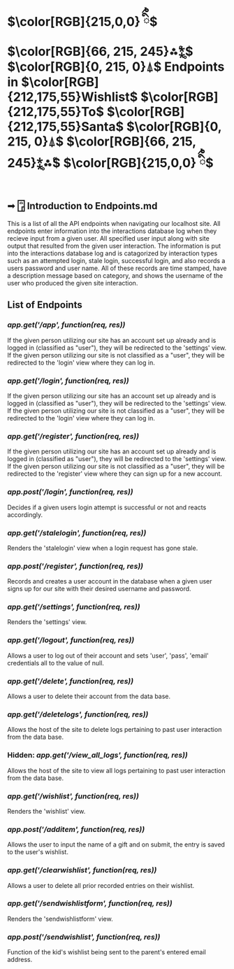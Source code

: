 # $\color[RGB]{215,0,0} ིྀ྇$ $\color[RGB]{66, 215, 245}⁂̊⁑̥$ $\color[RGB]{0, 215, 0}⍋$ Endpoints in $\color[RGB]{212,175,55}Wishlist$ $\color[RGB]{212,175,55}To$ $\color[RGB]{212,175,55}Santa$ $\color[RGB]{0, 215, 0}⍋$ $\color[RGB]{66, 215, 245}⁑̥⁂̊$ $\color[RGB]{215,0,0} ིྀ྇$
## ➟ 𓉞 Introduction to Endpoints.md  
This is a list of all the API endpoints when navigating our localhost site. All endpoints enter information into the interactions database log when they recieve input from a given user. All specified user input along with site output that resulted from the given user interaction. The information is put into the interactions database log and is catagorized by interaction types such as an attempted login, stale login, successful login, and also records a users password and user name. All of these records are time stamped, have a description message based on category, and shows the username of the user who produced the given site interaction.
## List of Endpoints
### *app.get('/app', function(req, res))*
If the given person utilizing our site has an account set up already and is logged in (classified as "user"), they will be redirected to the 'settings' view. If the given person utilizing our site is not classified as a "user", they will be redirected to the 'login' view where they can log in.
### *app.get('/login', function(req, res))*
If the given person utilizing our site has an account set up already and is logged in (classified as "user"), they will be redirected to the 'settings' view. If the given person utilizing our site is not classified as a "user", they will be redirected to the 'login' view where they can log in.
### *app.get('/register', function(req, res))*
If the given person utilizing our site has an account set up already and is logged in (classified as "user"), they will be redirected to the 'settings' view. If the given person utilizing our site is not classified as a "user", they will be redirected to the 'register' view where they can sign up for a new account.
### *app.post('/login', function(req, res))*
Decides if a given users login attempt is successful or not and reacts accordingly.
### *app.get('/stalelogin', function(req, res))*
Renders the 'stalelogin' view when a login request has gone stale.
### *app.post('/register', function(req, res))*
Records and creates a user account in the database when a given user signs up for our site with their desired username and password.
### *app.get('/settings', function(req, res))*
Renders the 'settings' view.
### *app.get('/logout', function(req, res))*
Allows a user to log out of their account and sets 'user', 'pass', 'email' credentials all to the value of null.
### *app.get('/delete', function(req, res))*
Allows a user to delete their account from the data base.
### *app.get('/deletelogs', function(req, res))*
Allows the host of the site to delete logs pertaining to past user interaction from the data base.
### Hidden: *app.get('/view_all_logs', function(req, res))*
Allows the host of the site to view all logs pertaining to past user interaction from the data base.
### *app.get('/wishlist', function(req, res))*
Renders the 'wishlist' view.
### *app.post('/additem', function(req, res))*
Allows the user to input the name of a gift and on submit, the entry is saved to the user's wishlist.
### *app.get('/clearwishlist', function(req, res))*
Allows a user to delete all prior recorded entries on their wishlist.
### *app.get('/sendwishlistform', function(req, res))*
Renders the 'sendwishlistform' view.
### *app.post('/sendwishlist', function(req, res))*
Function of the kid's wishlist being sent to the parent's entered email address.
